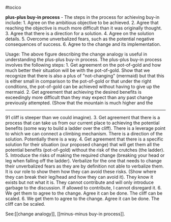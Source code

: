 #tocico

<b>plus-plus buy-in process</b> - The steps in the process for achieving buy-in include: 1.  Agree on the ambitious objective to be achieved. 2.  Agree that reaching the objective is much more difficult than it was originally thought. 3.  Agree that there is a direction for a solution. 4.  Agree on the solution details. 5.  Overcome unverbalized fears, such as the potential negative consequences of success. 6.  Agree to the change and its implementation.  
 
 
Usage: The above figure describing the change analogy is useful in understanding the plus-plus buy-in process.  The plus-plus buy-in process involves the following steps: 1.  Get agreement on the pot-of-gold and how much better their situation will be with the pot-of-gold. 
Show that we recognize that there is also a plus of "not-changing" (mermaid) but that this is either small in comparison to the pot-of-gold or that under the right conditions, the pot-of-gold can be achieved without having to give up the mermaid. 
2.  Get agreement that achieving the desired benefits is exceedingly more difficult than they may 
expect than any past change previously attempted. (Show that the mountain is much higher and the 
<hr/>
91 
cliff is steeper than we could imagine).  
3.  Get agreement that there is a process that can take us from our current place to achieving the 
potential benefits (some way to build a ladder over the cliff).  There is a leverage point to which we can connect a climbing mechanism.  There is a direction of the solution.  Potentially there is a way.  
4.  Get agreement that there is a specific solution for their situation (our proposed change) that will get 
them all the potential benefits (pot-of-gold) without the risk of the crutches (the ladder).  
5.  Introduce the risks of making the required change (breaking your head or leg when falling off the 
ladder). Verbalize for the one that needs to change their unverbalized fears as they are by definition not able to verbalize them. It is our role to show them how they can avoid these risks. (Show where they can break their leg/head and how they can avoid it).  They know it exists but not what it is.  They cannot contribute and will only introduce garbage to the discussion.  If allowed to contribute, I cannot disregard it.  
6.  We get them to agree to the change.  Agree it can be done.  The cliff can be scaled. 
6.  We get them to agree to the change.  Agree it can be done.  The cliff can be scaled. 



See:[[change analogy]], [[minus-minus buy-in process]].
